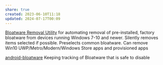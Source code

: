 ```yaml
---
share: true
created: 2023-06-10T11:18
updated: 2024-07-17T00:09
---
```

[Bloatware Removal Utility](https://github.com/arcadesdude/BRU)
for automating removal of pre-installed, factory bloatware from devices running Windows 7-10 and newer. Silently removes items selected if possible. Preselects common bloatware. Can remove Win10 UWP/Metro/Modern/Windows Store apps and provisioned apps

[android-bloatware](https://github.com/jaredsburrows/android-bloatware)
Keeping tracking of Bloatware that is safe to disable
